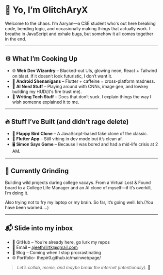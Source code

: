 # 👾 Yo, I’m GlitchAryX

Welcome to the chaos. I’m Aaryan—a CSE student who's out here breaking code, bending logic, and occasionally making things that actually work. I breathe in JavaScript and exhale bugs, but somehow it all comes together in the end.

---

## ⚙️ What I’m Cooking Up
- 🌐 **Web Dev Wizardry** – Blacked-out UIs, glowing neon, React + Tailwind on blast. If it doesn’t look futuristic, I don’t want it.
- 📱 **Android Shenanigans** – Flutter + caffeine = cross-platform madness.
- 🤖 **AI Nerd Stuff** – Playing around with CNNs, image gen, and lowkey building my HUD(it's fire trust me).
- 🧠 **Writing Tech Stuff** – Docs that don’t suck. I explain things the way I wish someone explained it to me.

---

## 🔥 Stuff I’ve Built (and didn’t rage delete)
- 🌌 **Flappy Bird Clone** – A JavaScript-based fake clone of the classic.
- 📱 **Flutter App** – Still vibing in dev mode but it’s clean af.
- 🖥 **Simon Says Game** – Because I was bored and had a mid-life crisis at 2 AM.

---

## 🧪 Currently Grinding
Building wild projects during college vacays. From a Virtual Lost & Found board to a College Life Manager and an AI clone of myself—if it’s overkill, I’m doing it.

Also trying not to fry my laptop or my brain. So far, it’s going well. Ish.(You have been warned....)

---

## 📬 Slide into my inbox
- 🧠 GitHub – You’re already here, go lurk my repos  
- 💌 Email – ajeethrilrtk@gmail.com  
- 📝 Blog – Coming when I stop procrastinating
- 🌐 Portfolio- thepir0.github.io/mainwebpage/
  
> *Let’s collab, meme, and maybe break the internet (intentionally).* 🚀
